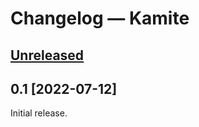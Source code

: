 # Changelog — Kamite

## [Unreleased]

## 0.1 [2022-07-12]

Initial release.

[Unreleased]: https://github.com/fauu/Kamite/compare/v0.1...HEAD
[0.1]: https://github.com/fauu/Kamite/releases/tag/v0.1
